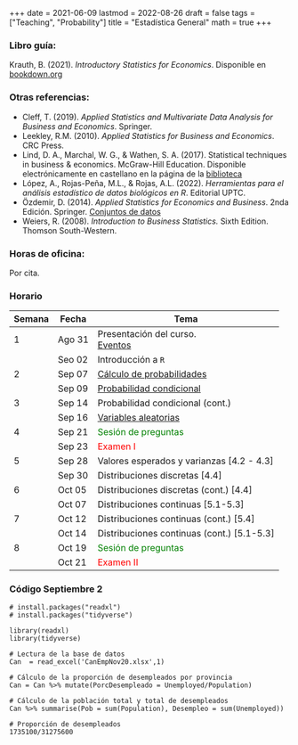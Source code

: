 +++
date      = 2021-06-09
lastmod   = 2022-08-26
draft     = false
tags      = ["Teaching", "Probability"]
title     = "Estadística General"
math      = true
+++

### Libro guía:

Krauth, B. (2021). *Introductory Statistics for Economics*. Disponible en [bookdown.org](https://bookdown.org/bkrauth/BOOK/)

### Otras referencias:

+ Cleff, T. (2019). *Applied Statistics and Multivariate Data Analysis for Business and Economics*. Springer.
+ Leekley, R.M. (2010). *Applied Statistics for Business and Economics*. CRC Press.
+ Lind, D. A., Marchal, W. G., & Wathen, S. A. (2017). Statistical techniques in business & economics. McGraw-Hill Education. Disponible electrónicamente en castellano en la página de la [biblioteca](https://biblio.uptc.edu.co/login?qurl=https://www.ebooks7-24.com%2fstage.aspx%3fil%3d%26pg%3d%26ed%3d256)
+ López, A., Rojas-Peña, M.L., & Rojas, A.L. (2022). *Herramientas para el análisis estadístico de datos biológicos en R*. Editorial UPTC.
+ Özdemir, D. (2014). *Applied Statistics for Economics and Business*. 2nda Edición. Springer. [Conjuntos de datos](https://link.springer.com/book/10.1007/978-3-319-26497-4)
+ Weiers, R. (2008). *Introduction to Business Statistics.* Sixth Edition. Thomson South-Western.



### Horas de oficina: 

Por cita.

### Horario

Semana | Fecha | Tema |
---| ---| --- |
1  | Ago 31 | Presentación del curso. <br> [Eventos](https://bookdown.org/bkrauth/BOOK/probability-and-random-events.html#outcomes-and-events) |
&nbsp; | Seo 02 | Introducción a `R`  |
2  | Sep 07 | [Cálculo de probabilidades](https://bookdown.org/bkrauth/BOOK/probability-and-random-events.html#probabilities) |
&nbsp; | Sep 09 | [Probabilidad condicional](https://bookdown.org/bkrauth/BOOK/probability-and-random-events.html#related-events) |
3  | Sep 14 | Probabilidad condicional (cont.)  |
&nbsp; | Sep 16 | [Variables aleatorias](https://bookdown.org/bkrauth/BOOK/random-variables.html) |
4  | Sep 21 | <font color="green">Sesión de preguntas</font>  |
&nbsp; | Sep 23 | <font color="red">Examen I</font>  |
5  | Sep 28 | Valores esperados y varianzas [4.2 - 4.3] |
&nbsp; | Sep 30 | Distribuciones discretas [4.4] |
6  | Oct 05 |  Distribuciones discretas (cont.) [4.4] |
&nbsp; | Oct 07 | Distribuciones continuas [5.1-5.3] |
7  | Oct 12 |  Distribuciones continuas (cont.) [5.4] |
&nbsp; | Oct 14 | Distribuciones continuas (cont.) [5.1-5.3] |
8  | Oct 19 |  <font color="green">Sesión de preguntas</font>  |
&nbsp; | Oct 21 | <font color="red">Examen II</font> |


### Código Septiembre 2

```{r}
# install.packages("readxl")
# install.packages("tidyverse")

library(readxl)
library(tidyverse)

# Lectura de la base de datos
Can  = read_excel('CanEmpNov20.xlsx',1)

# Cálculo de la proporción de desempleados por provincia
Can = Can %>% mutate(PorcDesempleado = Unemployed/Population)

# Cálculo de la población total y total de desempleados
Can %>% summarise(Pob = sum(Population), Desempleo = sum(Unemployed))

# Proporción de desempleados
1735100/31275600
```



<!--
<font color="red">Sesión de preguntas</font> 

### Libro guía:

Pishro-Nik, H. (2014) *Introduction to Probability, Statistics, and Random Processes*. Kappa Research, LLC. <br>
Disponible *online* en la dirección: https://www.probabilitycourse.com

### Otras referencias:

+ Bertsekas, D. P. y Tsitsklis, J. N. (2002). *Introduction to Probability*. Athena Scientific.
+ Blanco, L. (2008). *Probabilidad*. Editorial UNAL.
+ Ross, S. M. (2014). *Introduction to Probability Models*. Academic press.

### Contenidos mínimos

+ **Unidad 1. Espacios muestrales y probabilidad.** Axiomas de probabilidad. Probabilidad condicional, teorema de la probabilidad total. Independencia. Conteo.
+ **Unidad 2. Variables aleatorias discretas.** Funciones de masa de probabilidad.  Valor esperado. 
+ **Unidad 3. Variables aleatorias continuas.** Funciones de densidad. Funciones de variables aleatorias. Funciones conjuntas. Sumas de variables aleatorias.
+ **Unidad 4. Convergencia**
+ **Unidad 5. Análisis Exploratorio de Datos**

### Evaluación

Para el primer 50 se hará un examen con un peso del 50% y dos talleres con un peso del 40%. Para el segundo 50 se harán dos exámenes con un peso del 90%. El examen con mejor nota valdrá 50% y el otro 40%.

El 10% restante corresponde a participación. Esta participación será evaluada de dos formas. La primera correponde a la participación haciendo preguntas y contestando preguntas durante la clase. La segunda corresponde a un trabajo que hará cada estudiante individualmente el lunes anterior a cada examen. Este trabajo consiste en crear una pregunta de selección múltiple del material a evaluar en el examen. Toda las entregas deben hacerse a tiempo, ya que no se aceptará material después de la hora de entrega establecida. Además, se debe entregar un archivo en formato markdown. **NO** se aceptan archivos en ningún otro formato.

### Enlace encuentros sincrónicos

meet.google.com/int-sgza-foi


### Horas de oficina: 

Por cita.
-->
